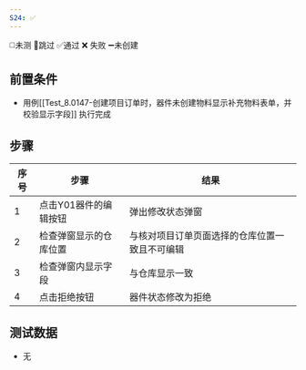 ```yaml
---
S24: ✅
---
```

◻️未测    🚫跳过     ✅通过    ❌ 失败    ➖未创建

## 前置条件

- 用例[[Test_8.0147-创建项目订单时，器件未创建物料显示补充物料表单，并校验显示字段]] 执行完成

## 步骤

| 序号  | 步骤           | 结果                      |
| --- | ------------ | ----------------------- |
| 1   | 点击Y01器件的编辑按钮 | 弹出修改状态弹窗                |
| 2   | 检查弹窗显示的仓库位置  | 与核对项目订单页面选择的仓库位置一致且不可编辑 |
| 3   | 检查弹窗内显示字段    | 与仓库显示一致                 |
| 4   | 点击拒绝按钮       | 器件状态修改为拒绝               |

## 测试数据

- 无
